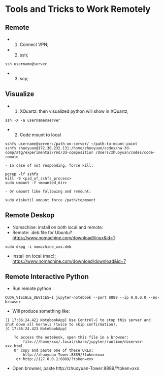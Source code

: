 # Tools and Tricks to Work Remotely

## Remote
- 1. Connect VPN;
- 2. ssh;
```
ssh username@server
```
- 3. scp;

## Visualize
- 1. XQuartz: then visualized python will show in XQuartz;
```
ssh -X -a username@server
```
- 2. Code mount to local
```
sshfs username@server:/path-on-server/ ~/path-to-mount-point
sshfs zhuoyuan@172.30.232.131:/home/zhuoyuan/codes/na-3d-comp/atg/experimental/rnd/3d-composition /Users/zhuoyuan/codes/code-remote
```
	- In case of not responding, force kill:
```
pgrep -lf sshfs
kill -9 <pid_of_sshfs_process>
sudo umount -f <mounted_dir>
```
	- Or umount like following and remount;
```
sudo diskutil umount force /path/to/mount
```

## Remote Deskop
- Nomachine: install on both local and remote:
- Remote: .deb file for Ubuntu? https://www.nomachine.com/download/linux&id=1
```
sudo dkpg -i nomachine_xxx.deb
```
- Install on local (mac): https://www.nomachine.com/download/download&id=7

## Remote Interactive Python
- Run remote python
```
CUDA_VISIBLE_DEVICES=1 jupyter-notebook --port 8889 --ip 0.0.0.0 --no-browser
```
- Will produce something like:
```
[I 17:36:24.421 NotebookApp] Use Control-C to stop this server and shut down all kernels (twice to skip confirmation).
[C 17:36:24.423 NotebookApp] 
    
    To access the notebook, open this file in a browser:
        file:///home/xxx/.local/share/jupyter/runtime/nbserver-xxx.html
    Or copy and paste one of these URLs:
        http://zhuoyuan-Tower:8889/?token=xxx
     or http://127.0.0.1:8889/?token=xxx
```
- Open browser, paste http://zhuoyuan-Tower:8889/?token=xxx 